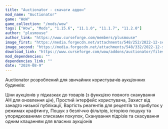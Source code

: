 ```yaml
---
title: "Auctionator - скачати аддон"
mod_name: "Auctionator"
game: "WoW"
game_collection: "/mods/wow"
tags: ["Wow", "Mods", "1.15.6", "11.1.0", "11.1.7", "11.2.0"]
author: "plusmouse"
author_link: "https://www.curseforge.com/members/plusmouse"
image_first: "https://media.forgecdn.net/attachments/548/252/2022-12-screenshot-selling.png"
image_second: "https://media.forgecdn.net/attachments/548/332/2022-12-screenshot-tooltip.png"
download_link: "https://www.curseforge.com/wow/addons/auctionator/files/all?page=1&pageSize=20"
mod_dependencies: ""
dependencies_link: ""
date: "2024-08-9"
---
```


Auctionator розроблений для звичайних користувачів аукціонних будинків:

Ціни аукціонів у підказках до товарів (з функцією повного сканування AH для оновлення цін), 
Простий інтерфейс користувача, 
Захист від занадто низької публікації, 
Вартість реагентів для рецептів та прибуток у режимах крафтингу, 
Пошук з безліччю фільтрів, історією пошуку та упорядкованими списками покупок, 
Сканування підрізів та скасування одним клацанням для власних аукціонів